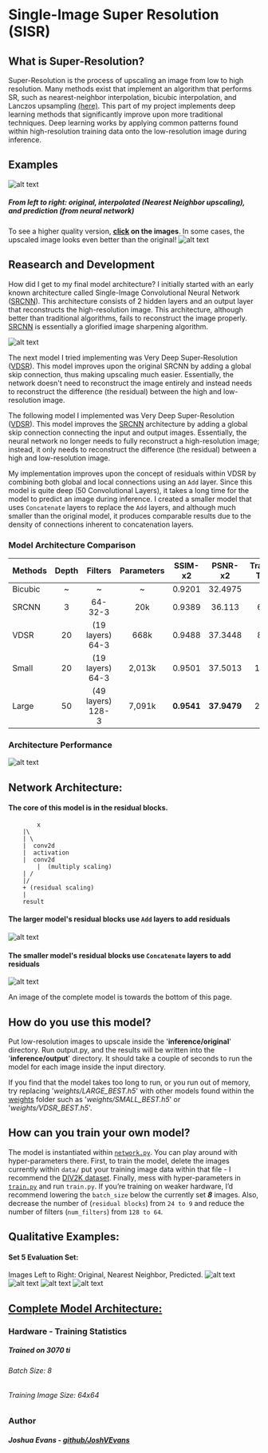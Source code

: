 # Single-Image Super Resolution (SISR)
## What is Super-Resolution?
Super-Resolution is the process of upscaling an image from low to high resolution. Many methods exist that implement an algorithm that performs SR, such as nearest-neighbor interpolation, bicubic interpolation, and Lanczos upsampling [(here)](https://en.wikipedia.org/wiki/Comparison_gallery_of_image_scaling_algorithms). This part of my project implements deep learning methods that significantly improve upon more traditional techniques. Deep learning works by applying common patterns found within high-resolution training data onto the low-resolution image during inference.

## Examples
![alt text](evaluation/Combined/000000000029.jpg)
##### *From left to right: original, interpolated (Nearest Neighbor upscaling), and prediction (from neural network)*<br />
To see a higher quality version, **[click](https://github.com/JoshVEvans/Super-Resolution/tree/master/evaluation/Combined) on the images**. In some cases, the upscaled image looks even better than the original!
![alt text](evaluation/Combined/000000001300.jpg)

## Reasearch and Development
How did I get to my final model architecture? I initially started with an early known architecture called Single-Image Convolutional Neural Network ([SRCNN](https://arxiv.org/pdf/1501.00092.pdf)). This architecture consists of 2 hidden layers and an output layer that reconstructs the high-resolution image. This architecture, although better than traditional algorithms, fails to reconstruct the image properly. [SRCNN](https://arxiv.org/pdf/1501.00092.pdf) is essentially a glorified image sharpening algorithm. 

![alt text](md_images/srcnn.png)

The next model I tried implementing was Very Deep Super-Resolution ([VDSR](https://arxiv.org/pdf/1511.04587.pdf)). This model improves upon the original SRCNN by adding a global skip connection, thus making upscaling much easier. Essentially, the network doesn't need to reconstruct the image entirely and instead needs to reconstruct the difference (the residual) between the high and low-resolution image.

The following model I implemented was Very Deep Super-Resolution ([VDSR](https://arxiv.org/pdf/1511.04587.pdf)). This model improves the [SRCNN](https://arxiv.org/pdf/1501.00092.pdf) architecture by adding a global skip connection connecting the input and output images.  Essentially, the neural network no longer needs to fully reconstruct a high-resolution image; instead, it only needs to reconstruct the difference (the residual) between a high and low-resolution image. 

My implementation improves upon the concept of residuals within VDSR by combining both global and local connections using an `Add` layer. Since this model is quite deep (50 Convolutional Layers), it takes a long time for the model to predict an image during inference. I created a smaller model that uses `Concatenate` layers to replace the `Add` layers, and although much smaller than the original model, it produces comparable results due to the density of connections inherent to concatenation layers.

### Model Architecture Comparison

| Methods | Depth |      Filters      | Parameters |         SSIM-x2         |          PSNR-x2           | Training Time |
| ------- | :---: | :---------------: | :--------: | :---------------------: | :------------------------: | :-----------: |
| Bicubic |   ~   |         ~         |     ~      |         0.9201          |          32.4975           |       ~       |
| SRCNN   |   3   |      64-32-3      |    20k     |         0.9389          |           36.113           |     6hrs      |
| VDSR    |  20   | (19 layers) 64-3  |    668k    |         0.9488          |          37.3448           |     8hrs      |
| Small   |  20   | (19 layers) 64-3  |   2,013k   |         0.9501          |          37.5013           |     15hrs     |
| Large   |  50   | (49 layers) 128-3 |   7,091k   | <strong>0.9541</strong> | <strong>37.9479  </strong> |     23hrs     |


### Architecture Performance
![alt text](md_images/plot_ssim.png)

## Network Architecture:
#### The core of this model is in the residual blocks.

            x
		|\
		| \
		|  conv2d
		|  activation
		|  conv2d
            |  (multiply scaling)
		| /
		|/
		+ (residual scaling)
		|
		result

#### The larger model's residual blocks use `Add` layers to add residuals
![alt text](md_images/model_large_residuals.png)

#### The smaller model's residual blocks use `Concatenate` layers to add residuals
![alt text](md_images/model_small.png)

An image of the complete model is towards the bottom of this page.

## How do you use this model?
Put low-resolution images to upscale inside the '**inference/original**' directory. Run output.py, and the results will be written into the '**inference/output**' directory. It should take a couple of seconds to run the model for each image inside the input directory. 

If you find that the model takes too long to run, or you run out of memory, try replacing '*weights/LARGE_BEST.h5*' with other models found within the [weights](https://github.com/JoshVEvans/Super-Resolution/tree/master/weights) folder such as '*weights/SMALL_BEST.h5*' or '*weights/VDSR_BEST.h5*'.

## How can you train your own model?
The model is instantiated within [`network.py`](https://github.com/JoshVEvans/Super-Resolution/blob/master/network.py). You can play around with hyper-parameters there. First, to train the model, delete the images currently within `data/` put your training image data within that file - I recommend the [DIV2K dataset](https://data.vision.ee.ethz.ch/cvl/DIV2K/). Finally, mess with hyper-parameters in [`train.py`](https://github.com/JoshVEvans/Super-Resolution/blob/master/train.py) and run `train.py`. If you’re training on weaker hardware, I’d recommend lowering the `batch_size` below the currently set ***8*** images. Also, decrease the number of (`residual blocks`) from `24 to 9` and reduce the number of filters (`num_filters`) from `128 to 64`.

## Qualitative Examples:
#### Set 5 Evaluation Set:
Images Left to Right: Original, Nearest Neighbor, Predicted.
![alt text](evaluation/Combined/baboon.png)
![alt text](evaluation/Combined/baby.png)
![alt text](evaluation/Combined/butterfly.png)
![alt text](evaluation/Combined/comic.png)

## [Complete Model Architecture:](md_images/model_large.png)

### Hardware - Training Statistics
##### Trained on 3070 ti
###### Batch Size: 8
###### Training Image Size: 64x64

### Author
##### Joshua Evans - [github/JoshVEvans](https://github.com/JoshVEvans)
